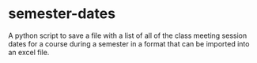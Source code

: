 # semester-dates
A python script to save a file with a list of all of the class meeting session dates for a course during a semester in a format that can be  imported into an excel file.
